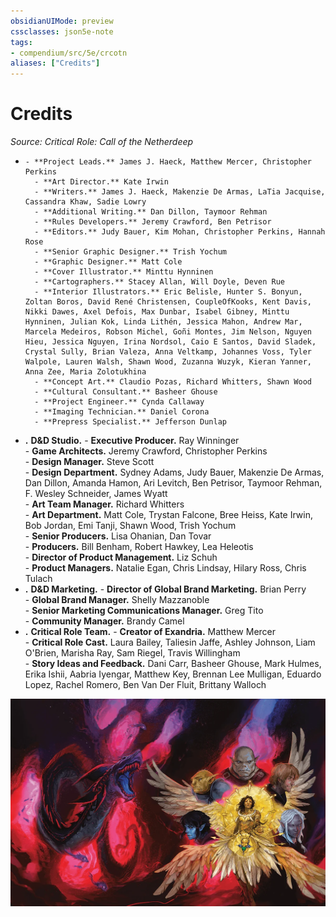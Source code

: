 ```yaml
---
obsidianUIMode: preview
cssclasses: json5e-note
tags:
- compendium/src/5e/crcotn
aliases: ["Credits"]
---
```

# Credits
*Source: Critical Role: Call of the Netherdeep* 

-     - **Project Leads.** James J. Haeck, Matthew Mercer, Christopher Perkins    
        - **Art Director.** Kate Irwin    
        - **Writers.** James J. Haeck, Makenzie De Armas, LaTia Jacquise, Cassandra Khaw, Sadie Lowry    
        - **Additional Writing.** Dan Dillon, Taymoor Rehman    
        - **Rules Developers.** Jeremy Crawford, Ben Petrisor    
        - **Editors.** Judy Bauer, Kim Mohan, Christopher Perkins, Hannah Rose    
        - **Senior Graphic Designer.** Trish Yochum    
        - **Graphic Designer.** Matt Cole    
        - **Cover Illustrator.** Minttu Hynninen    
        - **Cartographers.** Stacey Allan, Will Doyle, Deven Rue    
        - **Interior Illustrators.** Eric Belisle, Hunter S. Bonyun, Zoltan Boros, David René Christensen, CoupleOfKooks, Kent Davis, Nikki Dawes, Axel Defois, Max Dunbar, Isabel Gibney, Minttu Hynninen, Julian Kok, Linda Lithén, Jessica Mahon, Andrew Mar, Marcela Medeiros, Robson Michel, Goñi Montes, Jim Nelson, Nguyen Hieu, Jessica Nguyen, Irina Nordsol, Caio E Santos, David Sladek, Crystal Sully, Brian Valeza, Anna Veltkamp, Johannes Voss, Tyler Walpole, Lauren Walsh, Shawn Wood, Zuzanna Wuzyk, Kieran Yanner, Anna Zee, Maria Zolotukhina    
        - **Concept Art.** Claudio Pozas, Richard Whitters, Shawn Wood    
        - **Cultural Consultant.** Basheer Ghouse    
        - **Project Engineer.** Cynda Callaway    
        - **Imaging Technician.** Daniel Corona    
        - **Prepress Specialist.** Jefferson Dunlap    
- **.** **D&D Studio.**     - **Executive Producer.** Ray Winninger    
        - **Game Architects.** Jeremy Crawford, Christopher Perkins    
        - **Design Manager.** Steve Scott    
        - **Design Department.** Sydney Adams, Judy Bauer, Makenzie De Armas, Dan Dillon, Amanda Hamon, Ari Levitch, Ben Petrisor, Taymoor Rehman, F. Wesley Schneider, James Wyatt    
        - **Art Team Manager.** Richard Whitters    
        - **Art Department.** Matt Cole, Trystan Falcone, Bree Heiss, Kate Irwin, Bob Jordan, Emi Tanji, Shawn Wood, Trish Yochum    
        - **Senior Producers.** Lisa Ohanian, Dan Tovar    
        - **Producers.** Bill Benham, Robert Hawkey, Lea Heleotis    
        - **Director of Product Management.** Liz Schuh    
        - **Product Managers.** Natalie Egan, Chris Lindsay, Hilary Ross, Chris Tulach    
- **.** **D&D Marketing.**     - **Director of Global Brand Marketing.** Brian Perry    
        - **Global Brand Manager.** Shelly Mazzanoble    
        - **Senior Marketing Communications Manager.** Greg Tito    
        - **Community Manager.** Brandy Camel    
- **.** **Critical Role Team.**     - **Creator of Exandria.** Matthew Mercer    
        - **Critical Role Cast.** Laura Bailey, Taliesin Jaffe, Ashley Johnson, Liam O'Brien, Marisha Ray, Sam Riegel, Travis Willingham    
        - **Story Ideas and Feedback.** Dani Carr, Basheer Ghouse, Mark Hulmes, Erika Ishii, Aabria Iyengar, Matthew Key, Brennan Lee Mulligan, Eduardo Lopez, Rachel Romero, Ben Van Der Fluit, Brittany Walloch    

![On the Cover: Minttu Hynni...](https://raw.githubusercontent.com/5etools-mirror-3/5etools-img/main/adventure/CRCotN/credits.webp#center "On the Cover: Minttu Hynninen illustrates five adventurers who aim to release the Apotheon, a forgotten hero of Exandria, from his prison. On the back cover, a slithering bloodfin hunts in the sunken abyss known as the Netherdeep.")